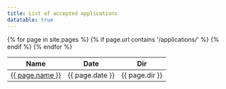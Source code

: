 ```yaml
---
title: List of accepted applications
datatable: true
---
```


<table class="display">
  <thead>
    <tr>
      <th scope="col">Name</th>
      <th scope="col">Date</th>
      <th scope="col">Dir</th>
    </tr>
  </thead>
  <tbody>
    {% for page in site.pages %}
      {% if page.url contains '/applications/' %}  
        <tr>
          <td> <a href="{{ page.url }}">{{ page.name }}</a></td>
          <td> {{ page.date }} </td>
          <td> {{ page.dir }} </td>
        </tr>
      {% endif %}
    {% endfor %}
  </tbody>
</table>
